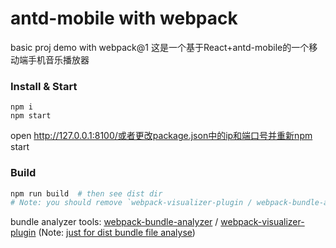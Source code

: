 # antd-mobile with webpack

basic proj demo with webpack@1
这是一个基于React+antd-mobile的一个移动端手机音乐播放器
### Install & Start

```shell
npm i
npm start
```

open http://127.0.0.1:8100/或者更改package.json中的ip和端口号并重新npm start

### Build

```sh
npm run build  # then see dist dir
# Note: you should remove `webpack-visualizer-plugin / webpack-bundle-analyzer` code in webpack.config.js file for production environment.
```

bundle analyzer tools: 
[webpack-bundle-analyzer](https://www.npmjs.com/package/webpack-bundle-analyzer) / 
[webpack-visualizer-plugin](https://www.npmjs.com/package/webpack-visualizer-plugin) 
(Note: [just for dist bundle file analyse](https://github.com/th0r/webpack-bundle-analyzer/issues/86))
